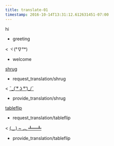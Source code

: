 ```yaml
---
title: translate-01
timestamp: 2016-10-14T13:31:12.612631451-07:00
---
```


hi
* greeting

< ヾ(°∇°*)
* welcome

[shrug](emoticon)
* request_translation/shrug

< [¯\_( ͠° ͟ʖ °͠ )_/¯](emoticon)
* provide_translation/shrug

[tableflip](emoticon)
* request_translation/tableflip

< [(._.) ~ ︵ ┻━┻](emoticon)
* provide_translation/tableflip
